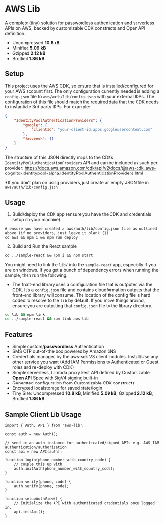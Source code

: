# AWS Lib

A complete (tiny) solution for passwordless authentication and serverless APIs on AWS, backed by customizable CDK constructs and Open API definition.

* Uncompressed **10.8 kB**
* Minified **5.09 kB**
* Gzipped **2.12 kB**
* Brotlied **1.86 kB**

## Setup
This project uses the AWS CDK, so ensure that is installed/configured for your AWS account first. The only configuration currently needed is adding a `config.json` file to `aws/auth/lib/config.json` with your external IDPs. The configuration of this file should match the required data that the CDK needs to instantiate 3rd party IDPs. For example:

```json
{
    "IdentityPoolAuthenticationProviders": {
        "google": {
            "clientId": "your-client-id.apps.googleusercontent.com"
        },
        "facebook": {}
    }
}

```

The structure of this JSON directly maps to the CDKs `IdentityPoolAuthenticationProviders` API and can be included as such per provider:
https://docs.aws.amazon.com/cdk/api/v2/docs/@aws-cdk_aws-cognito-identitypool-alpha.IdentityPoolAuthenticationProviders.html

*If you don't plan on using providers, just create an empty JSON file in `aws/auth/lib/config.json`

## Usage

1. Build/deploy the CDK app (ensure you have the CDK and credentials setup on your machine).
```
# ensure you have created a aws/auth/lib/config.json file as outlined above (if no providers, just leave it blank {})
cd aws && npm i && npm run deploy
```
2. Build and Run the React sample
```
cd ../sample-react && npm i && npm start
```

You might need to link the `lib/` into the `sample-react` app, especially if you are on windows. If you get a bunch of dependency errors when running the sample, then run the following:

* The front-end library uses a configuration file that is outputed via the CDK. It's a `config.json` file and contains cloudformation outputs that the front-end library will consume. The location of the config file is hard coded to resolve to the `lib` by default. If you move things around, ensure you are outputing that `config.json` file to the library directory.
```bash
cd lib && npm link
cd ../sample-react && npm link aws-lib
```

## Features

* Simple custom/**passwordless** Authentication
* SMS OTP out-of-the-box powered by Amazon SNS
* Credentials managed by the aws-sdk V3 client modules. Install/Use any other service you want (Add IAM Permissions to Authenticated or Guest roles and re-deploy with CDK)
* Simple serverless, Lambda proxy Rest API defined by Customizable **Open API** Spec with SigV4 signing built-in
* Generated configuration from Customizable CDK constructs
* Encrypted localstorage for saved state/login
* Tiny Size: Uncompressed **10.8 kB**, Minified **5.09 kB**, Gzipped **2.12 kB**, Brotlied **1.86 kB**

## Sample Client Lib Usage
```
import { Auth, API } from 'aws-lib';

const auth = new Auth();

// send in an auth instance for authenticated/signed APIs e.g. AWS_IAM authentication/authorization
const api = new API(auth);

function login(phone_number_with_country_code) {
    // couple this up with 
    auth.initAuth(phone_number_with_country_code);
}

function verify(phone, code) {
    auth.verify(phone, code);
}

function setupAuthView() {
    // Initialize the API with authenticated credentials once logged in.
    api.initApi();
}

```